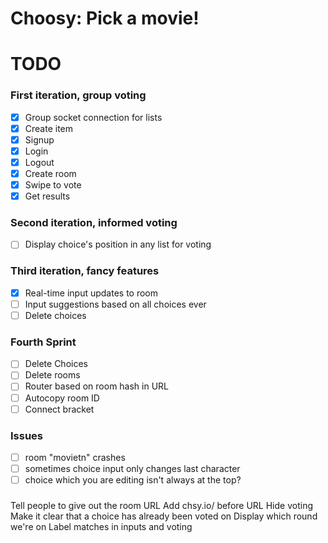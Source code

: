 # Choosy: Pick a movie!

# TODO

### First iteration, group voting
- [X] Group socket connection for lists
- [X] Create item
- [X] Signup
- [X] Login
- [X] Logout
- [X] Create room
- [X] Swipe to vote
- [X] Get results

### Second iteration, informed voting
- [ ] Display choice's position in any list for voting

### Third iteration, fancy features
- [X] Real-time input updates to room
- [ ] Input suggestions based on all choices ever
- [ ] Delete choices

### Fourth Sprint
- [ ] Delete Choices
- [ ] Delete rooms
- [ ] Router based on room hash in URL
- [ ] Autocopy room ID
- [ ] Connect bracket

### Issues

- [ ] room "movietn" crashes
- [ ] sometimes choice input only changes last character
- [ ] choice which you are editing isn't always at the top?

### 
Tell people to give out the room URL
Add chsy.io/ before URL
Hide voting
Make it clear that a choice has already been voted on
Display which round we're on
Label matches in inputs and voting
